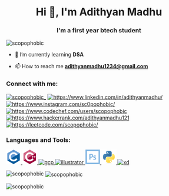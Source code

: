 <h1 align="center">Hi 👋, I'm Adithyan Madhu</h1>
<h3 align="center">I'm a first year btech student</h3>

<p align="left"> <img src="https://komarev.com/ghpvc/?username=scopophobic&label=Profile%20views&color=0e75b6&style=flat" alt="scopophobic" /> </p>

- 🌱 I’m currently learning **DSA**

- 📫 How to reach me **adithyanmadhu1234@gmail.com**

<h3 align="left">Connect with me:</h3>
<p align="left">
<a href="https://twitter.com/scopophobic_" target="blank"><img align="center" src="https://raw.githubusercontent.com/rahuldkjain/github-profile-readme-generator/master/src/images/icons/Social/twitter.svg" alt="scopophobic_" height="30" width="40" /></a>
<a href="https://linkedin.com/in/https://www.linkedin.com/in/adithyanmadhu/" target="blank"><img align="center" src="https://raw.githubusercontent.com/rahuldkjain/github-profile-readme-generator/master/src/images/icons/Social/linked-in-alt.svg" alt="https://www.linkedin.com/in/adithyanmadhu/" height="30" width="40" /></a>
<a href="https://instagram.com/https://www.instagram.com/sc0pophobic/" target="blank"><img align="center" src="https://raw.githubusercontent.com/rahuldkjain/github-profile-readme-generator/master/src/images/icons/Social/instagram.svg" alt="https://www.instagram.com/sc0pophobic/" height="30" width="40" /></a>
<a href="https://www.codechef.com/users/https://www.codechef.com/users/scopophobic" target="blank"><img align="center" src="https://cdn.jsdelivr.net/npm/simple-icons@3.1.0/icons/codechef.svg" alt="https://www.codechef.com/users/scopophobic" height="30" width="40" /></a>
<a href="https://www.hackerrank.com/https://www.hackerrank.com/adithyanmadhu121" target="blank"><img align="center" src="https://raw.githubusercontent.com/rahuldkjain/github-profile-readme-generator/master/src/images/icons/Social/hackerrank.svg" alt="https://www.hackerrank.com/adithyanmadhu121" height="30" width="40" /></a>
<a href="https://www.leetcode.com/https://leetcode.com/scopophobic/" target="blank"><img align="center" src="https://raw.githubusercontent.com/rahuldkjain/github-profile-readme-generator/master/src/images/icons/Social/leet-code.svg" alt="https://leetcode.com/scopophobic/" height="30" width="40" /></a>
</p>

<h3 align="left">Languages and Tools:</h3>
<p align="left"> <a href="https://www.cprogramming.com/" target="_blank" rel="noreferrer"> <img src="https://raw.githubusercontent.com/devicons/devicon/master/icons/c/c-original.svg" alt="c" width="40" height="40"/> </a> <a href="https://www.w3schools.com/cpp/" target="_blank" rel="noreferrer"> <img src="https://raw.githubusercontent.com/devicons/devicon/master/icons/cplusplus/cplusplus-original.svg" alt="cplusplus" width="40" height="40"/> </a> <a href="https://cloud.google.com" target="_blank" rel="noreferrer"> <img src="https://www.vectorlogo.zone/logos/google_cloud/google_cloud-icon.svg" alt="gcp" width="40" height="40"/> </a> <a href="https://www.adobe.com/in/products/illustrator.html" target="_blank" rel="noreferrer"> <img src="https://www.vectorlogo.zone/logos/adobe_illustrator/adobe_illustrator-icon.svg" alt="illustrator" width="40" height="40"/> </a> <a href="https://www.photoshop.com/en" target="_blank" rel="noreferrer"> <img src="https://raw.githubusercontent.com/devicons/devicon/master/icons/photoshop/photoshop-line.svg" alt="photoshop" width="40" height="40"/> </a> <a href="https://www.python.org" target="_blank" rel="noreferrer"> <img src="https://raw.githubusercontent.com/devicons/devicon/master/icons/python/python-original.svg" alt="python" width="40" height="40"/> </a> <a href="https://www.adobe.com/products/xd.html" target="_blank" rel="noreferrer"> <img src="https://cdn.worldvectorlogo.com/logos/adobe-xd.svg" alt="xd" width="40" height="40"/> </a> </p>

<p><img align="left" src="https://github-readme-stats.vercel.app/api/top-langs?username=scopophobic&show_icons=true&locale=en&layout=compact" alt="scopophobic" /></p>

<p>&nbsp;<img align="center" src="https://github-readme-stats.vercel.app/api?username=scopophobic&show_icons=true&locale=en" alt="scopophobic" /></p>

<p><img align="center" src="https://github-readme-streak-stats.herokuapp.com/?user=scopophobic&" alt="scopophobic" /></p>

